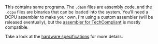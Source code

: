 This contains same programs. The `.dasm` files are assembly code, and the `.dcpu` files are binaries that can be loaded into the system. You'll need a DCPU assembler to make your own, I'm using a custom assembler (will be released eventually), but the [assembler for TechCompliant](https://github.com/paultech/dasm) is mostly compatible.

Take a look at the [hardware specifications](https://github.com/lucaspiller/ship-game/tree/master/docs/hardware) for more details.
